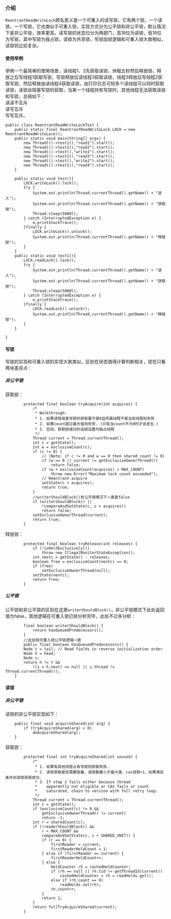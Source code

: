 ### 介绍
```ReentrantReadWriteLock```顾名思义是一个可重入的读写锁，它有两个锁，一个读锁，一个写锁，它也类似于可重入锁，实现方式分为公平锁和非公平锁，默认情况下是非公平锁，效率更高。读写锁的状态位分为两部门，高16位为读锁，低16位为写锁，其中写锁为独占锁，读锁为共享锁，写锁加锁逻辑和可重入锁大致相似，读锁则比较复杂。
#### 使用举例
举例一个最简单的使用场景，读线程1、2先获取读锁，休眠五秒然后释放锁，释放之后写线程1获取写锁，写锁释放后读线程3获取读锁，线程3释放后写线程2获取写锁，然后释放由读线程4获取读锁，由打印日志可知多个读线程可以同时获取读锁，读锁会阻塞写锁的获取，当某一个线程持有写锁时，其他线程无法获取读锁和写锁，总结如下：  
读读不互斥  
读写互斥  
写写互斥。
```
public class ReentrantReadWriteLockTest {
    public static final ReentrantReadWriteLock LOCK = new ReentrantReadWriteLock();
    public static void main(String[] args) {
        new Thread(()->test1(),"read1").start();
        new Thread(()->test1(),"read2").start();
        new Thread(()->test(),"write1").start();
        new Thread(()->test1(),"read3").start();
        new Thread(()->test(),"write2").start();
        new Thread(()->test1(),"read4").start();
    }

    public static void test(){
        LOCK.writeLock().lock();
        try {
            System.out.println(Thread.currentThread().getName() + "进入");
            System.out.println(Thread.currentThread().getName() + "获取锁");
            Thread.sleep(5000l);
        } catch (InterruptedException e) {
            e.printStackTrace();
        }finally {
            LOCK.writeLock().unlock();
            System.out.println(Thread.currentThread().getName() + "释放锁");
        }
    }
    public static void test1(){
        LOCK.readLock().lock();
        try {
            System.out.println(Thread.currentThread().getName() + "进入");
            System.out.println(Thread.currentThread().getName() + "获取锁");
            Thread.sleep(5000l);
        } catch (InterruptedException e) {
            e.printStackTrace();
        }finally {
            LOCK.readLock().unlock();
            System.out.println(Thread.currentThread().getName() + "释放锁");
        }
    }

}
```
#### 写锁
写锁的实现和可重入锁的实现大致类似，区别在状态值得计算判断相关，现在只看两块差异点：  
##### 非公平锁
获取锁：  
```
        protected final boolean tryAcquire(int acquires) {
            /*
             * Walkthrough:
             * 1. 如果读锁或者写锁的获取量不是0且所属线程不是当前线程则失败
             * 2. 如果count超过最大值则失败. (只有当count不为0时才会发生.)
             * 3. 否则，获取锁成功的话就设置为独占线程
             */
            Thread current = Thread.currentThread();
            int c = getState();
            int w = exclusiveCount(c);
            if (c != 0) {
                // (Note: if c != 0 and w == 0 then shared count != 0)
                if (w == 0 || current != getExclusiveOwnerThread())
                    return false;
                if (w + exclusiveCount(acquires) > MAX_COUNT)
                    throw new Error("Maximum lock count exceeded");
                // Reentrant acquire
                setState(c + acquires);
                return true;
            }
            //writerShouldBlock()非公平锁情况下一直是false
            if (writerShouldBlock() ||
                !compareAndSetState(c, c + acquires))
                return false;
            setExclusiveOwnerThread(current);
            return true;
        }
```
释放锁：  
```
        protected final boolean tryRelease(int releases) {
            if (!isHeldExclusively())
                throw new IllegalMonitorStateException();
            int nextc = getState() - releases;
            boolean free = exclusiveCount(nextc) == 0;
            if (free)
                setExclusiveOwnerThread(null);
            setState(nextc);
            return free;
        }
```
##### 公平锁
公平锁和非公平锁的区别在这里```writerShouldBlock()```，非公平锁模式下此处返回值为false，其他逻辑在可重入锁已经分析完毕，此处不过多分析：  
```
        final boolean writerShouldBlock() {
            return hasQueuedPredecessors();
        }
        //此处和可重入锁公平锁逻辑一致
        public final boolean hasQueuedPredecessors() {
        Node t = tail; // Read fields in reverse initialization order
        Node h = head;
        Node s;
        return h != t &&
            ((s = h.next) == null || s.thread != Thread.currentThread());
    }
```
#### 读锁
##### 非公平锁
读锁的非公平锁实现如下：  
```
    public final void acquireShared(int arg) {
        if (tryAcquireShared(arg) < 0)
            doAcquireShared(arg);
    }
```
获取锁：  
```
        protected final int tryAcquireShared(int unused) {
            /*
             * 1. 如果有其他线程占有写锁则获取失败.
             * 2. 读锁获取是否需要阻塞，读锁数量小于最大值，cas读锁+1，如果满足条件则读锁获取成功.
             * 3. If step 2 fails either because thread
             *    apparently not eligible or CAS fails or count
             *    saturated, chain to version with full retry loop.
             */
            Thread current = Thread.currentThread();
            int c = getState();
            if (exclusiveCount(c) != 0 &&
                getExclusiveOwnerThread() != current)
                return -1;
            int r = sharedCount(c);
            if (!readerShouldBlock() &&
                r < MAX_COUNT &&
                compareAndSetState(c, c + SHARED_UNIT)) {
                if (r == 0) {
                    firstReader = current;
                    firstReaderHoldCount = 1;
                } else if (firstReader == current) {
                    firstReaderHoldCount++;
                } else {
                    HoldCounter rh = cachedHoldCounter;
                    if (rh == null || rh.tid != getThreadId(current))
                        cachedHoldCounter = rh = readHolds.get();
                    else if (rh.count == 0)
                        readHolds.set(rh);
                    rh.count++;
                }
                return 1;
            }
            return fullTryAcquireShared(current);
        }
```
